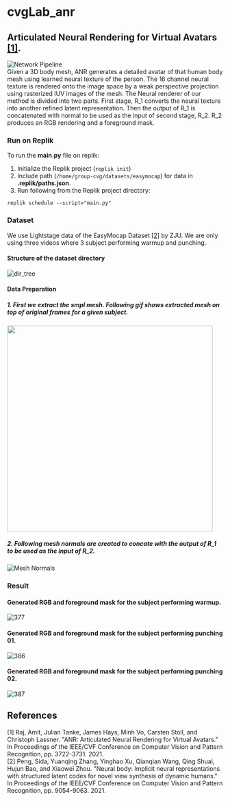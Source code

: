 # cvgLab_anr

## Articulated Neural Rendering for Virtual Avatars [[1]](#1).
![Network Pipeline](/images/pipe00.jpg) <br>
Given a 3D body mesh, ANR generates a detailed avatar of that human body mesh using learned neural texture of the person. The 16 channel neural texture is rendered onto the image space by a weak perspective projection using rasterized IUV images of the mesh. The Neural renderer of our method is divided into two parts. First stage, R_1 converts the neural texture into another refined latent representation. Then the output of R_1 is concatenated with normal to be used as the input of second stage, R_2. R_2 produces an RGB rendering and a foreground mask.


### Run on Replik 
To run the **main.py** file on replik: 
1. Initialize the Replik project (``` replik init ```)
2. Include path (```/home/group-cvg/datasets/easymocap```) for data in **.replik/paths.json**. 
3. Run following from the Replik project directory:
```
replik schedule --script="main.py"
```


### Dataset
We use Lightstage data of the EasyMocap Dataset [[2]](#2) by ZJU. We are only using three videos where 3 subject performing warmup and punching. 

#### Structure of the dataset directory
![dir_tree](/images/dir_tree.png) <br>

#### Data Preparation
##### 1. First we extract the smpl mesh. Following gif shows extracted mesh on top of original frames for a given subject. <br>
<img src="/images/fitted_smpl_377.gif" width="480" height="480"><br>
##### 2. Following mesh normals are created to concate with the output of R_1 to be used as the input of R_2. 
![Mesh Normals](/images/normal_all.jpg) <br>


### Result 
#### Generated RGB and foreground mask for the subject performing warmup.
![377](/images/377_predictions.jpg) <br>
#### Generated RGB and foreground mask for the subject performing punching 01.
![386](/images/386_predictions.jpg) <br>
#### Generated RGB and foreground mask for the subject performing punching 02.
![387](/images/387_predictions.jpg) <br>



## References
<a id="1">[1]</a> 
Raj, Amit, Julian Tanke, James Hays, Minh Vo, Carsten Stoll, and Christoph Lassner. "ANR: Articulated Neural Rendering for Virtual Avatars." In Proceedings of the IEEE/CVF Conference on Computer Vision and Pattern Recognition, pp. 3722-3731. 2021. <br/>
<a id = "2">[2] </a>
Peng, Sida, Yuanqing Zhang, Yinghao Xu, Qianqian Wang, Qing Shuai, Hujun Bao, and Xiaowei Zhou. "Neural body: Implicit neural representations with structured latent codes for novel view synthesis of dynamic humans." In Proceedings of the IEEE/CVF Conference on Computer Vision and Pattern Recognition, pp. 9054-9063. 2021.
